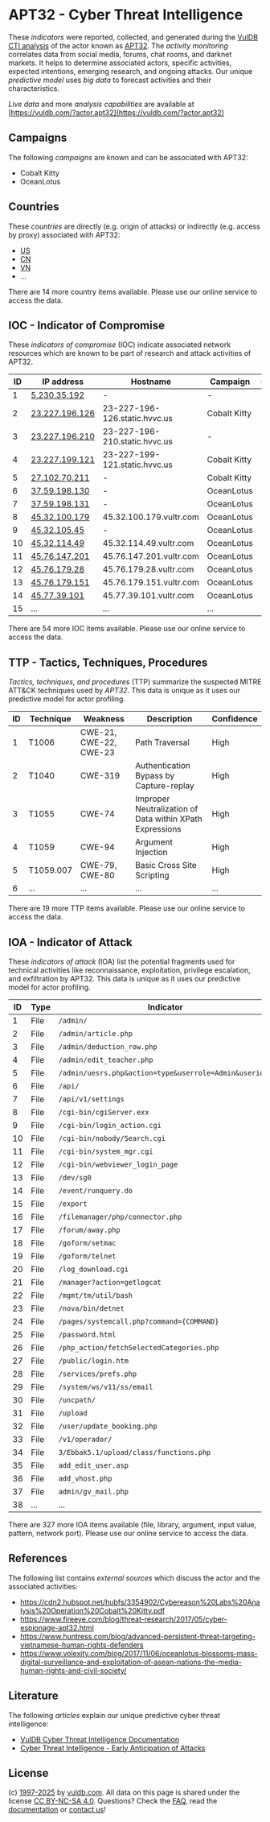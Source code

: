 # APT32 - Cyber Threat Intelligence

These _indicators_ were reported, collected, and generated during the [VulDB CTI analysis](https://vuldb.com/?kb.cti) of the actor known as [APT32](https://vuldb.com/?actor.apt32). The _activity monitoring_ correlates data from social media, forums, chat rooms, and darknet markets. It helps to determine associated actors, specific activities, expected intentions, emerging research, and ongoing attacks. Our unique _predictive model_ uses _big data_ to forecast activities and their characteristics.

_Live data_ and more _analysis capabilities_ are available at [https://vuldb.com/?actor.apt32](https://vuldb.com/?actor.apt32)

## Campaigns

The following _campaigns_ are known and can be associated with APT32:

* Cobalt Kitty
* OceanLotus

## Countries

These _countries_ are directly (e.g. origin of attacks) or indirectly (e.g. access by proxy) associated with APT32:

* [US](https://vuldb.com/?country.us)
* [CN](https://vuldb.com/?country.cn)
* [VN](https://vuldb.com/?country.vn)
* ...

There are 14 more country items available. Please use our online service to access the data.

## IOC - Indicator of Compromise

These _indicators of compromise_ (IOC) indicate associated network resources which are known to be part of research and attack activities of APT32.

ID | IP address | Hostname | Campaign | Confidence
-- | ---------- | -------- | -------- | ----------
1 | [5.230.35.192](https://vuldb.com/?ip.5.230.35.192) | - | - | High
2 | [23.227.196.126](https://vuldb.com/?ip.23.227.196.126) | 23-227-196-126.static.hvvc.us | Cobalt Kitty | High
3 | [23.227.196.210](https://vuldb.com/?ip.23.227.196.210) | 23-227-196-210.static.hvvc.us | - | High
4 | [23.227.199.121](https://vuldb.com/?ip.23.227.199.121) | 23-227-199-121.static.hvvc.us | Cobalt Kitty | High
5 | [27.102.70.211](https://vuldb.com/?ip.27.102.70.211) | - | Cobalt Kitty | High
6 | [37.59.198.130](https://vuldb.com/?ip.37.59.198.130) | - | OceanLotus | High
7 | [37.59.198.131](https://vuldb.com/?ip.37.59.198.131) | - | OceanLotus | High
8 | [45.32.100.179](https://vuldb.com/?ip.45.32.100.179) | 45.32.100.179.vultr.com | OceanLotus | Medium
9 | [45.32.105.45](https://vuldb.com/?ip.45.32.105.45) | - | OceanLotus | High
10 | [45.32.114.49](https://vuldb.com/?ip.45.32.114.49) | 45.32.114.49.vultr.com | OceanLotus | Medium
11 | [45.76.147.201](https://vuldb.com/?ip.45.76.147.201) | 45.76.147.201.vultr.com | OceanLotus | Medium
12 | [45.76.179.28](https://vuldb.com/?ip.45.76.179.28) | 45.76.179.28.vultr.com | OceanLotus | Medium
13 | [45.76.179.151](https://vuldb.com/?ip.45.76.179.151) | 45.76.179.151.vultr.com | OceanLotus | Medium
14 | [45.77.39.101](https://vuldb.com/?ip.45.77.39.101) | 45.77.39.101.vultr.com | OceanLotus | Medium
15 | ... | ... | ... | ...

There are 54 more IOC items available. Please use our online service to access the data.

## TTP - Tactics, Techniques, Procedures

_Tactics, techniques, and procedures_ (TTP) summarize the suspected MITRE ATT&CK techniques used by _APT32_. This data is unique as it uses our predictive model for actor profiling.

ID | Technique | Weakness | Description | Confidence
-- | --------- | -------- | ----------- | ----------
1 | T1006 | CWE-21, CWE-22, CWE-23 | Path Traversal | High
2 | T1040 | CWE-319 | Authentication Bypass by Capture-replay | High
3 | T1055 | CWE-74 | Improper Neutralization of Data within XPath Expressions | High
4 | T1059 | CWE-94 | Argument Injection | High
5 | T1059.007 | CWE-79, CWE-80 | Basic Cross Site Scripting | High
6 | ... | ... | ... | ...

There are 19 more TTP items available. Please use our online service to access the data.

## IOA - Indicator of Attack

These _indicators of attack_ (IOA) list the potential fragments used for technical activities like reconnaissance, exploitation, privilege escalation, and exfiltration by APT32. This data is unique as it uses our predictive model for actor profiling.

ID | Type | Indicator | Confidence
-- | ---- | --------- | ----------
1 | File | `/admin/` | Low
2 | File | `/admin/article.php` | High
3 | File | `/admin/deduction_row.php` | High
4 | File | `/admin/edit_teacher.php` | High
5 | File | `/admin/uesrs.php&action=type&userrole=Admin&userid=3` | High
6 | File | `/api/` | Low
7 | File | `/api/v1/settings` | High
8 | File | `/cgi-bin/cgiServer.exx` | High
9 | File | `/cgi-bin/login_action.cgi` | High
10 | File | `/cgi-bin/nobody/Search.cgi` | High
11 | File | `/cgi-bin/system_mgr.cgi` | High
12 | File | `/cgi-bin/webviewer_login_page` | High
13 | File | `/dev/sg0` | Medium
14 | File | `/event/runquery.do` | High
15 | File | `/export` | Low
16 | File | `/filemanager/php/connector.php` | High
17 | File | `/forum/away.php` | High
18 | File | `/goform/setmac` | High
19 | File | `/goform/telnet` | High
20 | File | `/log_download.cgi` | High
21 | File | `/manager?action=getlogcat` | High
22 | File | `/mgmt/tm/util/bash` | High
23 | File | `/nova/bin/detnet` | High
24 | File | `/pages/systemcall.php?command={COMMAND}` | High
25 | File | `/password.html` | High
26 | File | `/php_action/fetchSelectedCategories.php` | High
27 | File | `/public/login.htm` | High
28 | File | `/services/prefs.php` | High
29 | File | `/system/ws/v11/ss/email` | High
30 | File | `/uncpath/` | Medium
31 | File | `/upload` | Low
32 | File | `/user/update_booking.php` | High
33 | File | `/v1/operador/` | High
34 | File | `3/Ebbak5.1/upload/class/functions.php` | High
35 | File | `add_edit_user.asp` | High
36 | File | `add_vhost.php` | High
37 | File | `admin/gv_mail.php` | High
38 | ... | ... | ...

There are 327 more IOA items available (file, library, argument, input value, pattern, network port). Please use our online service to access the data.

## References

The following list contains _external sources_ which discuss the actor and the associated activities:

* https://cdn2.hubspot.net/hubfs/3354902/Cybereason%20Labs%20Analysis%20Operation%20Cobalt%20Kitty.pdf
* https://www.fireeye.com/blog/threat-research/2017/05/cyber-espionage-apt32.html
* https://www.huntress.com/blog/advanced-persistent-threat-targeting-vietnamese-human-rights-defenders
* https://www.volexity.com/blog/2017/11/06/oceanlotus-blossoms-mass-digital-surveillance-and-exploitation-of-asean-nations-the-media-human-rights-and-civil-society/

## Literature

The following _articles_ explain our unique predictive cyber threat intelligence:

* [VulDB Cyber Threat Intelligence Documentation](https://vuldb.com/?kb.cti)
* [Cyber Threat Intelligence - Early Anticipation of Attacks](https://www.scip.ch/en/?labs.20201022)

## License

(c) [1997-2025](https://vuldb.com/?kb.changelog) by [vuldb.com](https://vuldb.com/?kb.about). All data on this page is shared under the license [CC BY-NC-SA 4.0](https://creativecommons.org/licenses/by-nc-sa/4.0/). Questions? Check the [FAQ](https://vuldb.com/?kb.faq), read the [documentation](https://vuldb.com/?kb) or [contact us](https://vuldb.com/?contact)!
